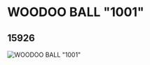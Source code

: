 # WOODOO BALL "1001"
## 15926
![WOODOO BALL "1001"](https://lc-www-live-s.legocdn.com/media/bricks/5/2/6056225.jpg)